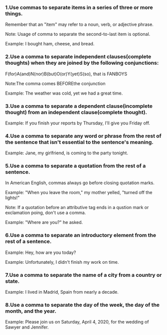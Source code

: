 ### 1.Use commas to separate items in a series of three or more things.
Remember that an "item" may refer to a noun, verb, or adjective phrase.

Note: Usage of comma to separate the second-to-last item is optional.

Example: I bought ham, cheese, and bread.
### 2.Use a comma to separate independent clauses(complete thoughts) when they are joined by the following conjunctions:
F(for)A(and)N(nor)B(but)O(or)Y(yet)S(so), that is FANBOYS

Note:The comma comes BEFOREthe conjunction

Example: The weather was cold, yet we had a great time.
### 3.Use a comma to separate a dependent clause(incomplete thought) from an independent clause(complete thought).
Example: If you finish your reports by Thursday, I'll give you Friday off.

### 4.Use a comma to separate any word or phrase from the rest of the sentence that isn't essential to the sentence's meaning.
Example: Jane, my girlfriend, is coming to the party tonight.

### 5.Use a comma to separate a quotation from the rest of a sentence.
In American English, commas always go before closing quotation marks.

Example: "When you leave the room," my mother yelled, "turned off the lights!"

Note: If a quotation before an attributive tag ends in a qustion mark or exclamation poing, don't use a comma.

Example: "Where are you?" he asked.
### 6.Use a comma to separate an introductory element from the rest of a sentence.
Example: Hey, how are you today?

Example: Unfortunately, I didn't finish my work on time.

### 7.Use a comma to separate the name of a city from a country or state.
Example: I lived in Madrid, Spain from nearly a decade.

### 8.Use a comma to separate the day of the week, the day of the month, and the year.
Example: Please join us on Saturday, April 4, 2020, for the wedding of Sawyer and Jennifer.
